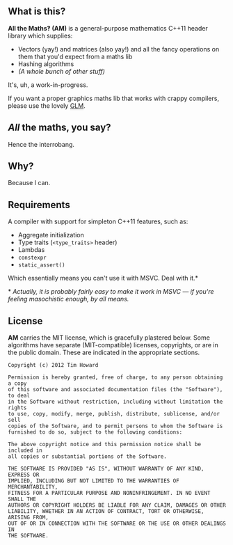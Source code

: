 
## What is this?

**All the Maths‽ (AM)** is a general-purpose mathematics C++11 header library which supplies:

* Vectors (yay!) and matrices (also yay!) and all the fancy operations on them that you'd expect from a maths lib
* Hashing algorithms
* *(A whole bunch of other stuff)*

It's, uh, a work-in-progress.

If you want a proper graphics maths lib that works with crappy compilers, please use the lovely [GLM](http://glm.g-truc.net/).

## *All* the maths, you say?

Hence the interrobang.

## Why?

Because I can.

## Requirements

A compiler with support for simpleton C++11 features, such as:

* Aggregate initialization
* Type traits (`<type_traits>` header)
* Lambdas
* `constexpr`
* `static_assert()`

Which essentially means you can't use it with MSVC. Deal with it.\*

\* *Actually, it is probably fairly easy to make it work in MSVC — if you're feeling masochistic enough, by all means.*

## License

**AM** carries the MIT license, which is gracefully plastered below. Some algorithms have separate (MIT-compatible) licenses, copyrights, or are in the public domain. These are indicated in the appropriate sections.

```
Copyright (c) 2012 Tim Howard

Permission is hereby granted, free of charge, to any person obtaining a copy
of this software and associated documentation files (the "Software"), to deal
in the Software without restriction, including without limitation the rights
to use, copy, modify, merge, publish, distribute, sublicense, and/or sell
copies of the Software, and to permit persons to whom the Software is
furnished to do so, subject to the following conditions:

The above copyright notice and this permission notice shall be included in
all copies or substantial portions of the Software.

THE SOFTWARE IS PROVIDED "AS IS", WITHOUT WARRANTY OF ANY KIND, EXPRESS OR
IMPLIED, INCLUDING BUT NOT LIMITED TO THE WARRANTIES OF MERCHANTABILITY,
FITNESS FOR A PARTICULAR PURPOSE AND NONINFRINGEMENT. IN NO EVENT SHALL THE
AUTHORS OR COPYRIGHT HOLDERS BE LIABLE FOR ANY CLAIM, DAMAGES OR OTHER
LIABILITY, WHETHER IN AN ACTION OF CONTRACT, TORT OR OTHERWISE, ARISING FROM,
OUT OF OR IN CONNECTION WITH THE SOFTWARE OR THE USE OR OTHER DEALINGS IN
THE SOFTWARE.
```
